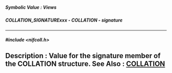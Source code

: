##### Symbolic Value : Views
##### COLLATION_SIGNATURExxx - COLLATION - signature
---
##### #include <nifcoll.h>
**Description :**
Value for the signature member of the COLLATION structure.
**See Also :**
[COLLATION](D:/md_files/COLLATION.md)
---
